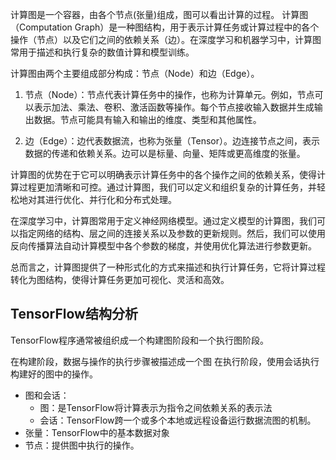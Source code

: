计算图是一个容器，由各个节点(张量)组成，图可以看出计算的过程。
计算图（Computation Graph）是一种图结构，用于表示计算任务或计算过程中的各个操作（节点）以及它们之间的依赖关系（边）。在深度学习和机器学习中，计算图常用于描述和执行复杂的数值计算和模型训练。

计算图由两个主要组成部分构成：节点（Node）和边（Edge）。

1. 节点（Node）：节点代表计算任务中的操作，也称为计算单元。例如，节点可以表示加法、乘法、卷积、激活函数等操作。每个节点接收输入数据并生成输出数据。节点可能具有输入和输出的维度、类型和其他属性。

2. 边（Edge）：边代表数据流，也称为张量（Tensor）。边连接节点之间，表示数据的传递和依赖关系。边可以是标量、向量、矩阵或更高维度的张量。

计算图的优势在于它可以明确表示计算任务中的各个操作之间的依赖关系，使得计算过程更加清晰和可控。通过计算图，我们可以定义和组织复杂的计算任务，并轻松地对其进行优化、并行化和分布式处理。

在深度学习中，计算图常用于定义神经网络模型。通过定义模型的计算图，我们可以指定网络的结构、层之间的连接关系以及参数的更新规则。然后，我们可以使用反向传播算法自动计算模型中各个参数的梯度，并使用优化算法进行参数更新。

总而言之，计算图提供了一种形式化的方式来描述和执行计算任务，它将计算过程转化为图结构，使得计算任务更加可视化、灵活和高效。

## TensorFlow结构分析
TensorFlow程序通常被组织成一个构建图阶段和一个执行图阶段。

在构建阶段，数据与操作的执行步骤被描述成一个图
在执行阶段，使用会话执行构建好的图中的操作。
+ 图和会话：
	+ 图：是TensorFlow将计算表示为指令之间依赖关系的表示法
	+ 会话：TensorFlow跨一个或多个本地或远程设备运行数据流图的机制。
+ 张量：TensorFlow中的基本数据对象
+ 节点：提供图中执行的操作。